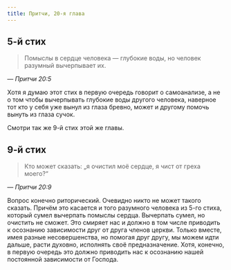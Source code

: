 ```yaml
---
title: Притчи, 20-я глава
---
```


## 5-й стих

> Помыслы в сердце человека — глубокие воды, но человек разумный вычерпывает их.

— <cite>Притчи 20:5</cite>

Хотя я думаю этот стих в первую очередь говорит о самоанализе, а не о том чтобы вычерпывать
глубокие воды другого человека, наверное тот кто у себя уже вынул из глаза бревно,
может и другому помочь вынуть из глаза сучок.

Смотри так же 9-й стих этой же главы.

## 9-й стих

> Кто может сказать: „я очистил моё сердце, я чист от греха моего?“

— <cite>Притчи 20:9</cite>

Вопрос конечно риторический. Очевидно никто не может такого сказать.
Причём это касается и того разумного человека из 5-го стиха, который сумел вычерпать помыслы сердца.
Вычерпать сумел, но очистить не сможет. Это смиряет нас и должно в том числе приводить к
осознанию зависимости друг от друга членов церкви. Только вместе, имея разные несовершенства,
но помогая друг другу, мы можем идти дальше, расти духовно, исполнять своё предназначение.
Хотя, конечно, в первую очередь это должно приводить нас к осознанию нашей постоянной зависимости от Господа.
